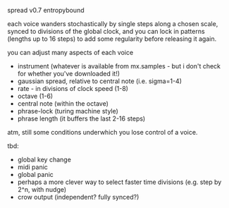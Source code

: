 spread v0.7 entropybound

each voice wanders stochastically by single steps along a chosen scale, synced to divisions of the global clock, and you can lock in patterns (lengths up to 16 steps) to add some regularity before releasing it again.

you can adjust many aspects of each voice
- instrument (whatever is available from mx.samples - but i don't check for whether you've downloaded it!)
- gaussian spread, relative to central note (i.e. sigma=1-4)
- rate - in divisions of clock speed (1-8)
- octave (1-6)
- central note (within the octave)
- phrase-lock (turing machine style)
- phrase length (it buffers the last 2-16 steps)

atm, still some conditions underwhich you lose control of a voice.

tbd:
- global key change
- midi panic
- global panic
- perhaps a more clever way to select faster time divisions (e.g. step by 2^n, with nudge)
- crow output (independent? fully synced?)

